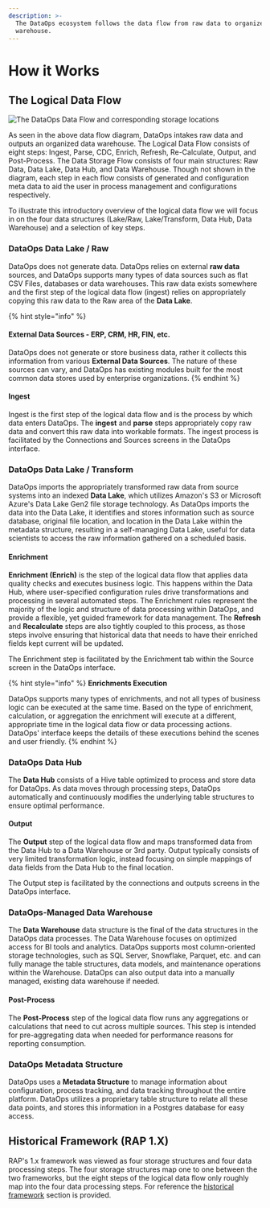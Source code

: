 ```yaml
---
description: >-
  The DataOps ecosystem follows the data flow from raw data to organized data
  warehouse.
---
```


# How it Works

## The Logical Data Flow

![The DataOps Data Flow and corresponding storage locations](../../.gitbook/assets/rap-logical-data-flow-new.png)

As seen in the above data flow diagram, DataOps intakes raw data and outputs an organized data warehouse. The Logical Data Flow consists of eight steps: Ingest, Parse, CDC, Enrich, Refresh, Re-Calculate, Output, and Post-Process. The Data Storage Flow consists of four main structures: Raw Data, Data Lake, Data Hub, and Data Warehouse. Though not shown in the diagram, each step in each flow consists of generated and configuration meta data to aid the user in process management and configurations respectively. 

To illustrate this introductory overview of the logical data flow we will focus in on the four data structures \(Lake/Raw, Lake/Transform, Data Hub, Data Warehouse\) and a selection of key steps.

### DataOps Data Lake / Raw

DataOps does not generate data. DataOps relies on external **raw data** sources, and DataOps supports many types of data sources such as flat CSV Files, databases or data warehouses. This raw data exists somewhere and the first step of the logical data flow \(ingest\) relies on appropriately copying this raw data to the Raw area of the **Data Lake**.

{% hint style="info" %}
#### External Data Sources - ERP, CRM, HR, FIN, etc.

DataOps does not generate or store business data, rather it collects this information from various **External Data Sources**. The nature of these sources can vary, and DataOps has existing modules built for the most common data stores used by enterprise organizations.
{% endhint %}

#### Ingest

Ingest is the first step of the logical data flow and is the process by which data enters DataOps. The **ingest** and **parse** steps appropriately copy raw data and convert this raw data into workable formats. The ingest process is facilitated by the Connections and Sources screens in the DataOps interface. 

### DataOps Data Lake / Transform

DataOps imports the appropriately transformed raw data from source systems into an indexed **Data Lake**, which utilizes Amazon's S3 or Microsoft Azure's Data Lake Gen2 file storage technology. As DataOps imports the data into the Data Lake, it identifies and stores information such as source database, original file location, and location in the Data Lake within the metadata structure, resulting in a self-managing Data Lake, useful for data scientists to access the raw information gathered on a scheduled basis.

#### Enrichment

**Enrichment \(Enrich\)** is the step of the logical data flow that applies data quality checks and executes business logic. This happens within the Data Hub, where user-specified configuration rules drive transformations and processing in several automated steps. The Enrichment rules represent the majority of the logic and structure of data processing within DataOps, and provide a flexible, yet guided framework for data management. The **Refresh** and **Recalculate** steps are also tightly coupled to this process, as those steps involve ensuring that historical data that needs to have their enriched fields kept current will be updated.

The Enrichment step is facilitated by the Enrichment tab within the Source screen in the DataOps interface. 

{% hint style="info" %}
**Enrichments Execution**

DataOps supports many types of enrichments, and not all types of business logic can be executed at the same time. Based on the type of enrichment, calculation, or aggregation the enrichment will execute at a different, appropriate time in the logical data flow or data processing actions. DataOps' interface keeps the details of these executions behind the scenes and user friendly.
{% endhint %}

### DataOps Data Hub

The **Data Hub** consists of a Hive table optimized to process and store data for DataOps. As data moves through processing steps, DataOps automatically and continuously modifies the underlying table structures to ensure optimal performance.

#### Output

The **Output** step of the logical data flow and maps transformed data from the Data Hub to a Data Warehouse or 3rd party. Output typically consists of very limited transformation logic, instead focusing on simple mappings of data fields from the Data Hub to the final location.

The Output step is facilitated by the connections and outputs screens in the DataOps interface.

### DataOps-Managed Data Warehouse

The **Data Warehouse** data structure is the final of the data structures in the DataOps data processes. The Data Warehouse focuses on optimized access for BI tools and analytics. DataOps supports most column-oriented storage technologies, such as SQL Server, Snowflake, Parquet, etc. and can fully manage the table structures, data models, and maintenance operations within the Warehouse. DataOps can also output data into a manually managed, existing data warehouse if needed.

#### Post-Process

The **Post-Process** step of the logical data flow runs any aggregations or calculations that need to cut across multiple sources. This step is intended for pre-aggregating data when needed for performance reasons for reporting consumption.

### DataOps Metadata Structure

DataOps uses a **Metadata Structure** to manage information about configuration, process tracking, and data tracking throughout the entire platform. DataOps utilizes a proprietary table structure to relate all these data points, and stores this information in a Postgres database for easy access.

## Historical Framework \(RAP 1.X\)

RAP's 1.x framework was viewed as four storage structures and four data processing steps. The four storage structures map one to one between the two frameworks, but the eight steps of the logical data flow only roughly map into the four data processing steps. For reference the [historical framework](../../historical-reference/components-and-concepts.md) section is provided.


